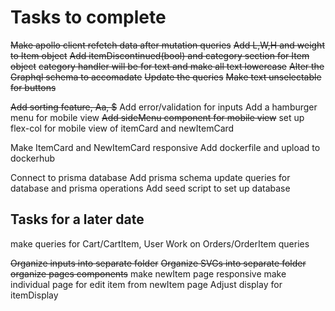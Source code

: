 # Tasks to complete
~~Make apollo client refetch data after mutation queries~~
~~Add L,W,H and weight to Item object~~
~~Add itemDiscontinued(bool) and category section for Item object~~
~~category handler will be for text and make all text lowercase~~
~~Alter the Graphql schema to accomadate~~
~~Update the queries~~
~~Make text unselectable for buttons~~

~~Add sorting feature, Aa, $~~
Add error/validation for inputs
Add a hamburger menu for mobile view
~~Add sideMenu component for mobile view~~
set up flex-col for mobile view of itemCard and newItemCard

Make ItemCard and NewItemCard responsive
Add dockerfile and upload to dockerhub

Connect to prisma database
Add prisma schema
update queries for database and prisma operations
Add seed script to set up database

## Tasks for a later date
make queries for Cart/CartItem, User
Work on Orders/OrderItem queries



~~Organize inputs into separate folder~~
~~Organize SVGs into separate folder~~
~~organize pages components~~
make newItem page responsive
make individual page for edit item from newItem page
Adjust display for itemDisplay
